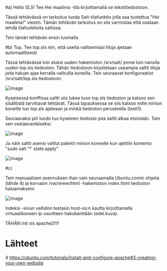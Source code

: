 #a) Hello SLS! Tee Hei maailma -tila kirjoittamalla se tekstitiedostoon.

Tässä tehtävässä on tarkoitus luoda Salt-tilafunktio jolla saa tuotettua "Hei maailma!" viestin. Tämän tehtävän tarkoitus on siis varmistaa että osataan tehdä tilafunktioita saltissa.

Tein tämän tehtävän ensin luomalla 


#b) Top. Tee top.sls niin, että useita valitsemiasi tiloja ajetaan automaattisesti

Tässä tehtävässä loin aluksi uuden hakemiston /srv/salt/ jonne loin nanolla uuden top.sls tiedoston. Tähän tiedostoon kirjoitetaan useampia saltti tiloja joita haluan ajaa kerralla valituilla koneilla. Tein seuraavat konfiguraatiot /srv/salt/top.sls tiedostoon:

![image](https://github.com/JereKokko02/Palvelinten-hallinta/assets/165003744/a239f3d0-c427-4d5e-a212-7734df435bba)

Kyseisessä konffissa saltti siis lukee tuon top.sls tiedoston ja katsoo sen sisällöstä tarvittavat tehtävät. Tässä tapauksessa se siis katsoo mille minion koneille tuo top.sls ajateaan ja minkä tiedoston perusteella (testi1).

Seuraavaksi piti luodo tuo kyseinen tiedosto jota saltti alkaa etsimään. Tein sen vastaavanlaiseksi:

![image](https://github.com/JereKokko02/Palvelinten-hallinta/assets/165003744/9acf1f57-e1d6-4c3f-890b-7bcff09c5abd)

Ja näin saltti asensi valitut paketit minion koneelle kun ajettiin komento "sudo salt '*' state.apply"

![image](https://github.com/JereKokko02/Palvelinten-hallinta/assets/165003744/33189bd5-b913-4ad9-bfdf-d303da4b16ab)


#c( 

Tein manuaalisen asennuksen ihan vain seuraamalla Ubuntu.comin ohjeita (lähde 4) ja korvasin /var/www/html -hakemiston index.html tiedoston haluamakseni:

![image](https://github.com/JereKokko02/Palvelinten-hallinta/assets/165003744/f9bbf7cd-d0a2-424e-98c2-fe5927e06243)

Indeksi -sivun vaihdon testasin host-os:n kautta kirjoittamalla virtuaalikoneen ip-osoitteen hakukenttään (edel.kuva).


TÄHÄN init sls apache2!!!!







# Lähteet

4 https://ubuntu.com/tutorials/install-and-configure-apache#3-creating-your-own-website
